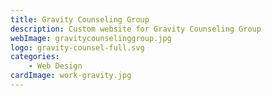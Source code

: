 ```yaml
---
title: Gravity Counseling Group
description: Custom website for Gravity Counseling Group
webImage: gravitycounselinggroup.jpg
logo: gravity-counsel-full.svg
categories:
    - Web Design
cardImage: work-gravity.jpg
---
```

